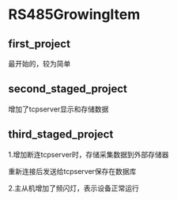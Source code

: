 # RS485GrowingItem

## first_project

最开始的，较为简单

## second_staged_project

增加了tcpserver显示和存储数据

## third_staged_project

1.增加断连tcpserver时，存储采集数据到外部存储器

重新连接后发送给tcpserver保存在数据库

2.主从机增加了频闪灯，表示设备正常运行

